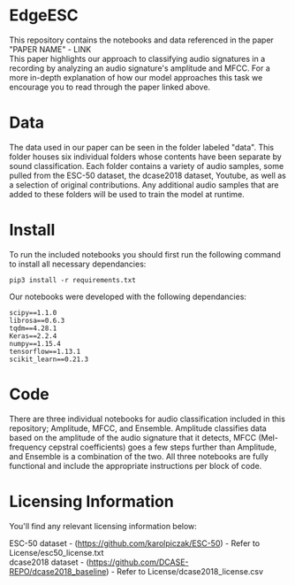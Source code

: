 # EdgeESC
This repository contains the notebooks and data referenced in the paper "PAPER NAME" - LINK<br/>
This paper highlights our approach to classifying audio signatures in a recording by analyzing an audio signature's amplitude and MFCC. For a more in-depth explanation of how our model approaches this task we encourage you to read through the paper linked above.

# Data
The data used in our paper can be seen in the folder labeled "data". This folder houses six individual folders whose contents have been separate by sound classification. Each folder contains a variety of audio samples, some pulled from the ESC-50 dataset, the dcase2018 dataset, Youtube, as well as a selection of original contributions. Any additional audio samples that are added to these folders will be used to train the model at runtime.

# Install
To run the included notebooks you should first run the following command to install all necessary dependancies:
```
pip3 install -r requirements.txt
```

Our notebooks were developed with the following dependancies:
```
scipy==1.1.0
librosa==0.6.3
tqdm==4.28.1
Keras==2.2.4
numpy==1.15.4
tensorflow==1.13.1
scikit_learn==0.21.3
```

# Code
There are three individual notebooks for audio classification included in this repository; Amplitude, MFCC, and Ensemble. Amplitude classifies data based on the amplitude of the audio signature that it detects, MFCC (Mel-frequency cepstral coefficients) goes a few steps further than Amplitude, and Ensemble is a combination of the two. All three notebooks are fully functional and include the appropriate instructions per block of code. 

# Licensing Information
You'll find any relevant licensing information below:

ESC-50 dataset - (https://github.com/karolpiczak/ESC-50) - Refer to License/esc50_license.txt</br>
dcase2018 dataset - (https://github.com/DCASE-REPO/dcase2018_baseline) - Refer to License/dcase2018_license.csv
